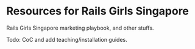 # Resources for Rails Girls Singapore

Rails Girls Singapore marketing playbook, and other stuffs.

Todo: CoC and add teaching/installation guides.
